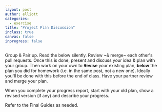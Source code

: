 ```yaml
---
layout: post
author: elliott
categories:
  - exercise
title: "Project Plan Discussion"
inclass: true
canvas: false
inprogress: false
---
```


Group & Pair up.  Read the below silently. Review ~& merge~ each other's pull requests.
Once this is done, present and discuss your idea & plan with your group. Then work on your
own to **Revise** your existing plan, **below** the plan you did for homework (i.e. in the
same post, not a new one).  Ideally you'll be done with this before the end of class.
Have your partner review and merge your plan.

When you complete your progress report, start with your old plan, show a revised version (if any)
and describe your progress.

Refer to the Final Guides as needed.